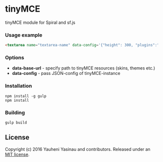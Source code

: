 # tinyMCE
tinyMCE module for Spiral and sf.js

### Usage example

```html
<textarea name="textarea-name" data-config='{"height": 300, "plugins":"image media codesample","toolbar": "image media codesample"}' data-base-url="../node_modules/tinymce" class="js-sf-tinymce">Lorem Ipsum is simply dummy text...</textarea>
```

### Options
* **data-base-url** - specify path to tinyMCE resources (skins, themes etc.)
* **data-config** - pass JSON-config of tinyMCE-instance

### Installation

    npm install -g gulp
    npm install

### Building

    gulp build

## License

Copyright (c) 2016 Yauheni Yasinau and contributors. Released under an [MIT license](https://github.com/sfjs/sf-module-tinymce/blob/master/LICENSE).
